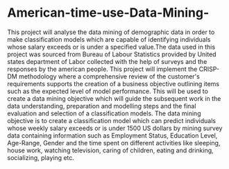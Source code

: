 # American-time-use-Data-Mining-
This project will analyse the data mining of demographic data in order to make classification
models which are capable of identifying individuals whose salary exceeds or is under a
specified value.The data used in this project was sourced from Bureau of Labour Statistics
provided by United states department of Labor collected with the help of surveys and the
responses by the american people.
This project will implement the CRISP-DM methodology where a comprehensive review of the
customer's requirements supports the creation of a business objective outlining items such as
the expected level of model performance. This will be used to create a data mining objective
which will guide the subsequent work in the data understanding, preparation and modelling
steps and the final evaluation and selection of a classification models.
The data mining objective is to create a classification model which can predict individuals whose
weekly salary exceeds or is under 1500 US dollars by mining survey data containing information
such as Employment Status, Education Level, Age-Range, Gender and the time spent on
different activities like sleeping, house work, watching television, caring of children, eating and
drinking, socializing, playing etc.
